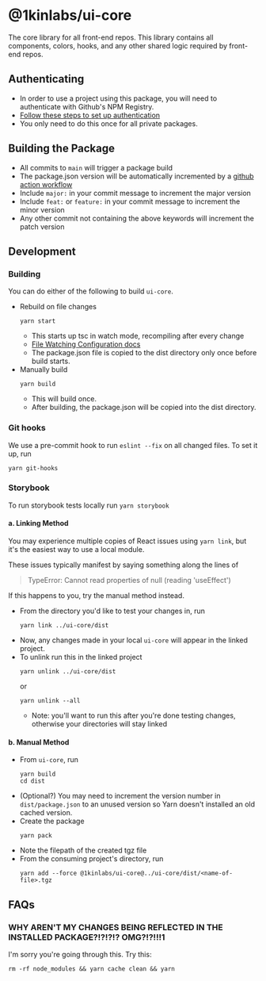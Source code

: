 # @1kinlabs/ui-core
The core library for all front-end repos. This library contains all components, colors, hooks, and any other shared logic required by front-end repos.

## Authenticating
* In order to use a project using this package, you will need to authenticate with Github's NPM Registry.
* [Follow these steps to set up authentication](https://app.clickup.com/9011161457/v/dc/8chpubh-431/8chpubh-171)
* You only need to do this once for all private packages.

## Building the Package
* All commits to `main` will trigger a package build
* The package.json version will be automatically incremented by a [github action workflow](https://github.com/phips28/gh-action-bump-version)
* Include `major:` in your commit message to increment the major version
* Include `feat:` or `feature:` in your commit message to increment the minor version
* Any other commit not containing the above keywords will increment the patch version

## Development
### Building
You can do either of the following to build `ui-core`.
* Rebuild on file changes
    ```
    yarn start
    ```
    - This starts up tsc in watch mode, recompiling after every change
    - [File Watching Configuration docs](https://www.typescriptlang.org/docs/handbook/configuring-watch.html)
    - The package.json file is copied to the dist directory only once before build starts.
* Manually build
    ```
    yarn build
    ```
    - This will build once.
    - After building, the package.json will be copied into the dist directory.

### Git hooks
We use a pre-commit hook to run `eslint --fix` on all changed files.
To set it up, run
```
yarn git-hooks
```

### Storybook
To run storybook tests locally run `yarn storybook`

#### a. Linking Method
You may experience multiple copies of React issues using `yarn link`,
but it's the easiest way to use a local module.

These issues typically manifest by saying something along the lines of
> TypeError: Cannot read properties of null (reading 'useEffect')

If this happens to you, try the manual method instead.

* From the directory you'd like to test your changes in, run
    ```
    yarn link ../ui-core/dist
    ```
* Now, any changes made in your local `ui-core` will appear in the linked project.
* To unlink run this in the linked project
    ```
    yarn unlink ../ui-core/dist
    ```
    or
    ```
    yarn unlink --all
    ```
    - Note: you'll want to run this after you're done testing changes, otherwise your directories will stay linked

#### b. Manual Method
* From `ui-core`, run
    ```
    yarn build
    cd dist
    ```
* (Optional?) You may need to increment the version number in `dist/package.json` to an unused version so Yarn doesn't installed an old cached version.
* Create the package
    ```
    yarn pack
    ```
* Note the filepath of the created tgz file
* From the consuming project's directory, run
    ```
    yarn add --force @1kinlabs/ui-core@../ui-core/dist/<name-of-file>.tgz
    ```

## FAQs
### WHY AREN'T MY CHANGES BEING REFLECTED IN THE INSTALLED PACKAGE?!?!?!? OMG?!?!!!1
I'm sorry you're going through this. Try this:
```
rm -rf node_modules && yarn cache clean && yarn
```
